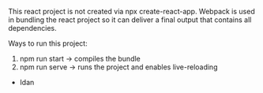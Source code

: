 This react project is not created via npx create-react-app.
Webpack is used in bundling the react project so it can deliver
a final output that contains all dependencies.

Ways to run this project:

1. npm run start -> compiles the bundle
2. npm run serve -> runs the project and enables live-reloading


- Idan